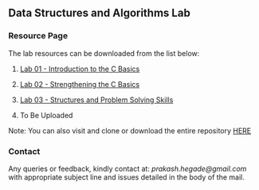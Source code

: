 ## Data Structures and Algorithms Lab 
### Resource Page

The lab resources can be downloaded from the list below: 

1. [Lab 01 - Introduction to the C Basics](https://github.com/prakashbh/dsa-lab-2017/tree/master/lab-01)

2. [Lab 02 - Strengthening the C Basics](https://github.com/prakashbh/dsa-lab-2017/tree/master/lab-02)

3. [Lab 03 - Structures and Problem Solving Skills](https://github.com/prakashbh/dsa-lab-2017/tree/master/lab-03)

4. To Be Uploaded


Note: You can also visit and clone or download the entire repository [HERE](https://github.com/prakashbh/dsa-lab-2017)


### Contact

Any queries or feedback, kindly contact at: _prakash.hegade@gmail.com_ with appropriate subject line and issues detailed in the body of the mail.

